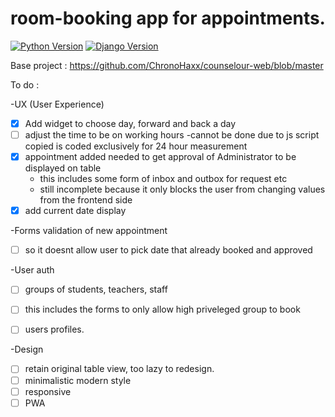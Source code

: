 # room-booking app for appointments.

[![Python Version](https://img.shields.io/badge/python-3.7-brightgreen.svg)](https://python.org)
[![Django Version](https://img.shields.io/badge/django-2.2.1-brightgreen.svg)](https://djangoproject.com)

Base project : https://github.com/ChronoHaxx/counselour-web/blob/master

To do :

-UX (User Experience)
  - [X] Add widget to choose day, forward and back a day
  - [ ] adjust the time to be on working hours 
    -cannot be done due to js script copied is coded exclusively for 24 hour measurement
  - [X] appointment added needed to get approval of Administrator to be displayed on table
    - this includes some form of inbox and outbox for request etc
    - still incomplete because it only blocks the user from changing values from the frontend side
  - [X] add current date display 

-Forms validation of new appointment
  - [ ] so it doesnt allow user to pick date that already booked and approved

-User auth
  - [ ] groups of students, teachers, staff 
  - [ ] this includes the forms to only allow high priveleged group to book 
  - [ ] users profiles.
  

-Design
  - [ ] retain original table view, too lazy to redesign.
  - [ ] minimalistic modern style 
  - [ ] responsive 
  - [ ] PWA
